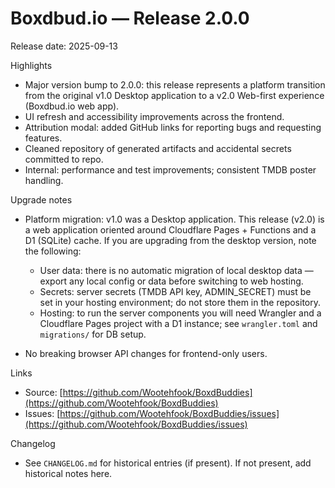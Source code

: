 # Boxdbud.io — Release 2.0.0

Release date: 2025-09-13

Highlights

- Major version bump to 2.0.0: this release represents a platform transition from the original v1.0
  Desktop application to a v2.0 Web-first experience (Boxdbud.io web app).
- UI refresh and accessibility improvements across the frontend.
- Attribution modal: added GitHub links for reporting bugs and requesting features.
- Cleaned repository of generated artifacts and accidental secrets committed to repo.
- Internal: performance and test improvements; consistent TMDB poster handling.

Upgrade notes

- Platform migration: v1.0 was a Desktop application. This release (v2.0) is a web application oriented
  around Cloudflare Pages + Functions and a D1 (SQLite) cache. If you are upgrading from the desktop
  version, note the following:
  - User data: there is no automatic migration of local desktop data — export any local config or data
    before switching to web hosting.
  - Secrets: server secrets (TMDB API key, ADMIN_SECRET) must be set in your hosting environment; do
    not store them in the repository.
  - Hosting: to run the server components you will need Wrangler and a Cloudflare Pages project with a
    D1 instance; see `wrangler.toml` and `migrations/` for DB setup.

- No breaking browser API changes for frontend-only users.

Links

- Source: [https://github.com/Wootehfook/BoxdBuddies](https://github.com/Wootehfook/BoxdBuddies)
- Issues: [https://github.com/Wootehfook/BoxdBuddies/issues](https://github.com/Wootehfook/BoxdBuddies/issues)

Changelog

- See `CHANGELOG.md` for historical entries (if present). If not present, add historical notes here.

